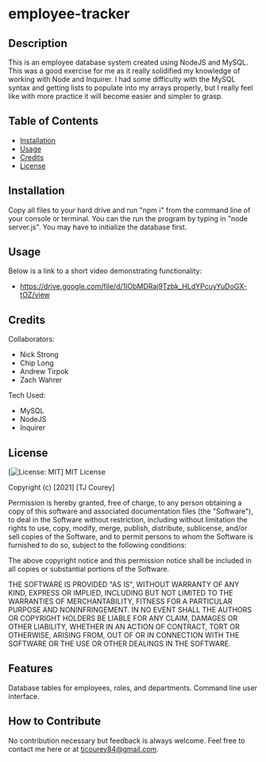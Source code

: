 # employee-tracker

## Description

This is an employee database system created using NodeJS and MySQL. This was a good exercise for me as it really solidified my knowledge of working with Node and Inquirer. I had some difficulty with the MySQL syntax and getting lists to populate into my arrays properly, but I really feel like with more practice it will become easier and simpler to grasp.

## Table of Contents

- [Installation](#installation)
- [Usage](#usage)
- [Credits](#credits)
- [License](#license)

## Installation

Copy all files to your hard drive and run "npm i" from the command line of your console or terminal. You can the run the program by typing in "node server.js". You may have to initialize the database first.

## Usage

Below is a link to a short video demonstrating functionality:

- https://drive.google.com/file/d/1IObMDRaj9Tzbk_HLdYPcuyYuDoGX-tOZ/view

## Credits

Collaborators:

- Nick Strong
- Chip Long
- Andrew Tirpok
- Zach Wahrer

Tech Used:

- MySQL
- NodeJS
- Inquirer

## License

[![License: MIT](https://img.shields.io/badge/License-MIT-yellow.svg)]
MIT License

Copyright (c) [2021] [TJ Courey]

Permission is hereby granted, free of charge, to any person obtaining a copy
of this software and associated documentation files (the "Software"), to deal
in the Software without restriction, including without limitation the rights
to use, copy, modify, merge, publish, distribute, sublicense, and/or sell
copies of the Software, and to permit persons to whom the Software is
furnished to do so, subject to the following conditions:

The above copyright notice and this permission notice shall be included in all
copies or substantial portions of the Software.

THE SOFTWARE IS PROVIDED "AS IS", WITHOUT WARRANTY OF ANY KIND, EXPRESS OR
IMPLIED, INCLUDING BUT NOT LIMITED TO THE WARRANTIES OF MERCHANTABILITY,
FITNESS FOR A PARTICULAR PURPOSE AND NONINFRINGEMENT. IN NO EVENT SHALL THE
AUTHORS OR COPYRIGHT HOLDERS BE LIABLE FOR ANY CLAIM, DAMAGES OR OTHER
LIABILITY, WHETHER IN AN ACTION OF CONTRACT, TORT OR OTHERWISE, ARISING FROM,
OUT OF OR IN CONNECTION WITH THE SOFTWARE OR THE USE OR OTHER DEALINGS IN THE
SOFTWARE.

## Features

Database tables for employees, roles, and departments. Command line user interface.

## How to Contribute

No contribution necessary but feedback is always welcome. Feel free to contact me here or at tjcourey84@gmail.com.
